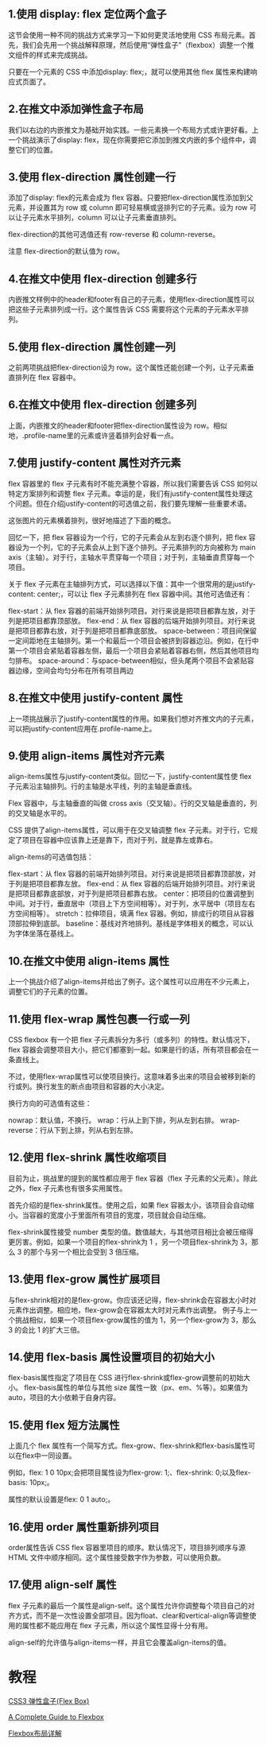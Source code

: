 ## 1.使用 display: flex 定位两个盒子

这节会使用一种不同的挑战方式来学习一下如何更灵活地使用 CSS 布局元素。首先，我们会先用一个挑战解释原理，然后使用“弹性盒子”（flexbox）调整一个推文组件的样式来完成挑战。

只要在一个元素的 CSS 中添加display: flex;，就可以使用其他 flex 属性来构建响应式页面了。

## 2.在推文中添加弹性盒子布局

我们以右边的内嵌推文为基础开始实践。一些元素换一个布局方式或许更好看。上一个挑战演示了display: flex，现在你需要把它添加到推文内嵌的多个组件中，调整它们的位置。

## 3.使用 flex-direction 属性创建一行

添加了display: flex的元素会成为 flex 容器。只要把flex-direction属性添加到父元素，并设置其为 row 或 column 即可轻易横或竖排列它的子元素。设为 row 可以让子元素水平排列，column 可以让子元素垂直排列。

flex-direction的其他可选值还有 row-reverse 和 column-reverse。

注意
flex-direction的默认值为 row。

## 4.在推文中使用 flex-direction 创建多行

内嵌推文样例中的header和footer有自己的子元素，使用flex-direction属性可以把这些子元素排列成一行。这个属性告诉 CSS 需要将这个元素的子元素水平排列。

## 5.使用 flex-direction 属性创建一列

之前两项挑战把flex-direction设为 row。这个属性还能创建一个列，让子元素垂直排列在 flex 容器中。

## 6.在推文中使用 flex-direction 创建多列

上面，内嵌推文的header和footer把flex-direction属性设为 row。相似地，.profile-name里的元素或许竖着排列会好看一点。

## 7.使用 justify-content 属性对齐元素

flex 容器里的 flex 子元素有时不能充满整个容器，所以我们需要告诉 CSS 如何以特定方案排列和调整 flex 子元素。幸运的是，我们有justify-content属性处理这个问题。但在介绍justify-content的可选值之前，我们要先理解一些重要术语。

这张图片的元素横着排列，很好地描述了下面的概念。

回忆一下，把 flex 容器设为一个行，它的子元素会从左到右逐个排列，把 flex 容器设为一个列，它的子元素会从上到下逐个排列。子元素排列的方向被称为 main axis（主轴）。对于行，主轴水平贯穿每一个项目；对于列，主轴垂直贯穿每一个项目。

关于 flex 子元素在主轴排列方式，可以选择以下值：其中一个很常用的是justify-content: center;，可以让 flex 子元素排列在 flex 容器中间。其他可选值还有：

flex-start：从 flex 容器的前端开始排列项目。对行来说是把项目都靠左放，对于列是把项目都靠顶部放。
flex-end：从 flex 容器的后端开始排列项目。对行来说是把项目都靠右放，对于列是把项目都靠底部放。
space-between：项目间保留一定间距地在主轴排列。第一个和最后一个项目会被挤到容器边沿。例如，在行中第一个项目会紧贴着容器左侧，最后一个项目会紧贴着容器右侧，然后其他项目均匀排布。
space-around：与space-between相似，但头尾两个项目不会紧贴容器边缘，空间会均匀分布在所有项目两边

## 8.在推文中使用 justify-content 属性

上一项挑战展示了justify-content属性的作用。如果我们想对齐推文内的子元素，可以把justify-content应用在.profile-name上。

## 9.使用 align-items 属性对齐元素

align-items属性与justify-content类似。回忆一下，justify-content属性使 flex 子元素沿主轴排列。行的主轴是水平线，列的主轴是垂直线。

Flex 容器中，与主轴垂直的叫做 cross axis（交叉轴）。行的交叉轴是垂直的，列的交叉轴是水平的。

CSS 提供了align-items属性，可以用于在交叉轴调整 flex 子元素。对于行，它规定了项目在容器中应该靠上还是靠下，而对于列，就是靠左或靠右。

align-items的可选值包括：

flex-start：从 flex 容器的前端开始排列项目。对行来说是把项目都靠顶部放，对于列是把项目都靠左放。
flex-end：从 flex 容器的后端开始排列项目。对行来说是把项目都靠底部放，对于列是把项目都靠右放。
center：把项目的位置调整到中间。对于行，垂直居中（项目上下方空间相等）。对于列，水平居中（项目左右方空间相等）。
stretch：拉伸项目，填满 flex 容器。例如，排成行的项目从容器顶部拉伸到底部。
baseline：基线对齐地排列。基线是字体相关的概念，可以认为字体坐落在基线上。

## 10.在推文中使用 align-items 属性

上一个挑战介绍了align-items并给出了例子。这个属性可以应用在不少元素上，调整它们的子元素的位置。

## 11.使用 flex-wrap 属性包裹一行或一列

CSS flexbox 有一个把 flex 子元素拆分为多行（或多列）的特性。默认情况下，flex 容器会调整项目大小，把它们都塞到一起。如果是行的话，所有项目都会在一条直线上。

不过，使用flex-wrap属性可以使项目换行。这意味着多出来的项目会被移到新的行或列。换行发生的断点由项目和容器的大小决定。

换行方向的可选值有这些：

nowrap：默认值，不换行。
wrap：行从上到下排，列从左到右排。
wrap-reverse：行从下到上排，列从右到左排。

## 12.使用 flex-shrink 属性收缩项目

目前为止，挑战里的提到的属性都应用于 flex 容器（flex 子元素的父元素）。除此之外，flex 子元素也有很多实用属性。

首先介绍的是flex-shrink属性。使用之后，如果 flex 容器太小，该项目会自动缩小。当容器的宽度小于里面所有项目的宽度，项目就会自动压缩。

flex-shrink属性接受 number 类型的值。数值越大，与其他项目相比会被压缩得更厉害。例如，如果一个项目的flex-shrink为 1 ，另一个项目flex-shrink为 3，那么 3 的那个与另一个相比会受到 3 倍压缩。

## 13.使用 flex-grow 属性扩展项目

与flex-shrink相对的是flex-grow。你应该还记得，flex-shrink会在容器太小时对元素作出调整。相应地，flex-grow会在容器太大时对元素作出调整。
例子与上一个挑战相似，如果一个项目flex-grow属性的值为 1，另一个flex-grow为 3，那么 3 的会比 1 的扩大三倍。

## 14.使用 flex-basis 属性设置项目的初始大小

flex-basis属性指定了项目在 CSS 进行flex-shrink或flex-grow调整前的初始大小。
flex-basis属性的单位与其他 size 属性一致（px、em、%等）。如果值为auto，项目的大小依赖于自身内容。


## 15.使用 flex 短方法属性

上面几个 flex 属性有一个简写方式。flex-grow、flex-shrink和flex-basis属性可以在flex中一同设置。

例如，flex: 1 0 10px;会把项目属性设为flex-grow: 1;、flex-shrink: 0;以及flex-basis: 10px;。

属性的默认设置是flex: 0 1 auto;。


## 16.使用 order 属性重新排列项目

order属性告诉 CSS flex 容器里项目的顺序。默认情况下，项目排列顺序与源 HTML 文件中顺序相同。这个属性接受数字作为参数，可以使用负数。


## 17.使用 align-self 属性

flex 子元素的最后一个属性是align-self。这个属性允许你调整每个项目自己的对齐方式，而不是一次性设置全部项目。因为float、clear和vertical-align等调整使用的属性都不能应用在 flex 子元素，所以这个属性显得十分有用。

align-self的允许值与align-items一样，并且它会覆盖align-items的值。


# 教程
[CSS3 弹性盒子(Flex Box)](https://www.runoob.com/css3/css3-flexbox.html)

[A Complete Guide to Flexbox](https://css-tricks.com/snippets/css/a-guide-to-flexbox/)

[Flexbox布局详解](http://caibaojian.com/flexbox-guide.html)